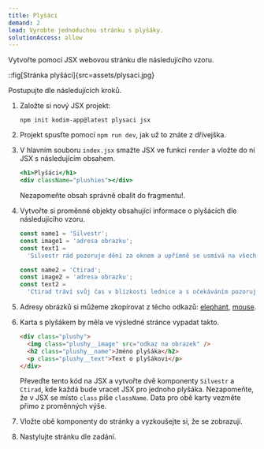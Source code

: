 ```yaml
---
title: Plyšáci
demand: 2
lead: Vyrobte jednoduchou stránku s plyšáky.
solutionAccess: allow
---
```


Vytvořte pomocí JSX webovou stránku dle následujícího vzoru.

::fig[Stránka plyšáci]{src=assets/plysaci.jpg}

Postupujte dle následujících kroků.

1. Založte si nový JSX projekt:
   ```shell
   npm init kodim-app@latest plysaci jsx
   ```
1. Projekt spusťte pomocí `npm run dev`, jak už to znáte z dřívejška.
1. V hlavním souboru `index.jsx` smažte JSX ve funkci `render` a vložte do ní JSX s následujícím obsahem.
   ```jsx
   <h1>Plyšáci</h1>
   <div className="plushies"></div>
   ```
   Nezapomeňte obsah správně obalit do fragmentu!.
1. Vytvořte si proměnné objekty obsahující informace o plyšácích dle následujícího vzoru.

   ```js
   const name1 = 'Silvestr';
   const image1 = 'adresa obrazku';
   const text1 =
     'Silvestr rád pozoruje dění za oknem a upřímně se usmívá na všechno kolemjdoucí.';

   const name2 = 'Ctirad';
   const image2 = 'adresa obrazku';
   const text2 =
     'Ctirad tráví svůj čas v blízkosti lednice a s očekáváním pozoruje její bílé dveře.';
   ```

1. Adresy obrázků si můžeme zkopírovat z těcho odkazů: [elephant](assets/elephant.jpg), [mouse](assets/mouse.jpg).
1. Karta s plyšákem by měla ve výsledné stránce vypadat takto.
   ```html
   <div class="plushy">
     <img class="plushy__image" src="odkaz na obrazek" />
     <h2 class="plushy__name">Jméno plyšáka</h2>
     <p class="plushy__text">Text o plyšákovi</p>
   </div>
   ```
   Převeďte tento kód na JSX a vytvořte dvě komponenty `Silvestr` a `Ctirad`, kde každá bude vracet JSX pro jednoho plyšáka. Nezapomeňte, že v JSX se místo `class` píše `className`. Data pro obě karty vezměte přimo z proměnných výše.
1. Vložte obě komponenty do stránky a vyzkoušejte si, že se zobrazují.
1. Nastylujte stránku dle zadání.
